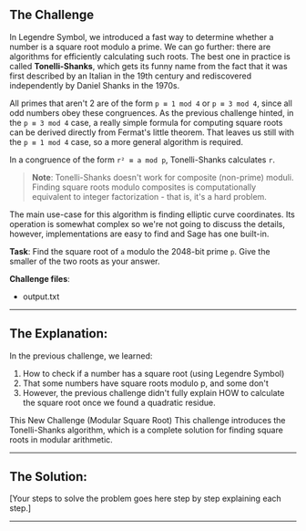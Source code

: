 ## The Challenge

In Legendre Symbol, we introduced a fast way to determine whether a number is a square root modulo a prime. We can go further: there are algorithms for efficiently calculating such roots. The best one in practice is called **Tonelli-Shanks**, which gets its funny name from the fact that it was first described by an Italian in the 19th century and rediscovered independently by Daniel Shanks in the 1970s.

All primes that aren't 2 are of the form `p ≡ 1 mod 4` or `p ≡ 3 mod 4`, since all odd numbers obey these congruences. As the previous challenge hinted, in the `p ≡ 3 mod 4` case, a really simple formula for computing square roots can be derived directly from Fermat's little theorem. That leaves us still with the `p ≡ 1 mod 4` case, so a more general algorithm is required.

In a congruence of the form `r² ≡ a mod p`, Tonelli-Shanks calculates `r`.

> **Note**: Tonelli-Shanks doesn't work for composite (non-prime) moduli. Finding square roots modulo composites is computationally equivalent to integer factorization - that is, it's a hard problem.

The main use-case for this algorithm is finding elliptic curve coordinates. Its operation is somewhat complex so we're not going to discuss the details, however, implementations are easy to find and Sage has one built-in.

**Task**: Find the square root of `a` modulo the 2048-bit prime `p`. Give the smaller of the two roots as your answer.

**Challenge files**:
- output.txt

---
## The Explanation:

In the previous challenge, we learned:
1. How to check if a number has a square root (using Legendre Symbol)
2. That some numbers have square roots modulo p, and some don't
3. However, the previous challenge didn't fully explain HOW to calculate the square root once we found a quadratic residue.

This New Challenge (Modular Square Root)
This challenge introduces the Tonelli-Shanks algorithm, which is a complete solution for finding square roots in modular arithmetic.

---
## The Solution:

[Your steps to solve the problem goes here step by step explaining each step.]


---